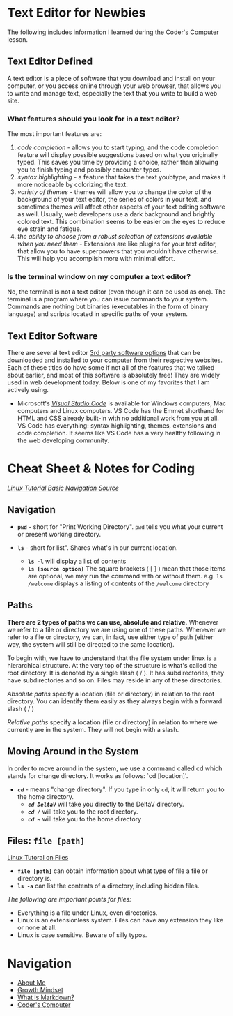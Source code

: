 # Text Editor for Newbies
The following includes information I learned during the Coder's Computer lesson. 

## **Text Editor Defined**
A text editor is a piece of software that you download and install on your computer, or you access online through your web browser, that allows you to write and manage text, especially the text that you write
to build a web site.

### **What features should you look for in a text editor?**  
The most important features are: 
1. *code completion* - allows you to start typing, and the code completion feature will display possible suggestions based on what you originally typed. This saves you time by providing a choice, rather than allowing
you to finish typing and possibly encounter typos.
2. *syntax highlighting* - a feature that takes the text youbtype, and makes it more noticeable by colorizing the text.
3. *variety of themes* - themes will allow you to change the color of the background of your text editor, the series of colors in your text,
and sometimes themes will affect other aspects of your text editing software as well. Usually, web developers use a dark background and brightly colored text. This combination seems to be easier on the eyes to reduce eye strain and fatigue.
4. *the ability to choose from a robust selection of extensions available when you need them* - Extensions are like  plugins for your text editor, that allow you to have superpowers that
you wouldn’t have otherwise. This will help you accomplish more with minimal effort. 

### **Is the terminal window on my computer a text editor?**
No, the terminal is not a text editor (even though it can be used as one). The terminal is a program where you can issue commands to your system. Commands are nothing but binaries (executables in the form of binary language) and scripts located in specific paths of your system.

## Text Editor Software 
There are several text editor [3rd party software options](https://kinsta.com/blog/free-html-editor/) that can be downloaded and installed to your computer from their respective websites. Each of these titles do have some if not all of the features that we talked
about earlier, and most of this software is absolutely free! They are widely used in web development today. Below is one of my favorites that I am actively using. 

- Microsoft's *[Visual Studio Code](https://code.visualstudio.com/)* is available for Windows computers, Mac computers and Linux computers. VS Code has the Emmet shorthand for HTML and CSS
already built-in with no additional work from you at all. VS Code has everything: syntax highlighting, themes, extensions and code completion. It seems like VS Code has a very healthy following in the
web developing community.

# Cheat Sheet & Notes for Coding
*[Linux Tutorial Basic Navigation Source](https://ryanstutorials.net/linuxtutorial/navigation.php)*

## Navigation
- **`pwd`** - short for "Print Working Directory". `pwd` tells you what your current or present working directory. 

- **`ls`** - short for list".  Shares what's in our current location.
  * **`ls -l`** will display a list of contents
  * **`ls [source option]`** The square brackets ( [ ] ) mean that those items are optional, we may run the command with or without them. e.g.  `ls /welcome` displays a listing of contents of the `/welcome` directory
## Paths
**There are 2 types of paths we can use, absolute and relative.** 
Whenever we refer to a file or directory we are using one of these paths. Whenever we refer to a file or directory, we can, in fact, use either type of path (either way, the system will still be directed to the same location).

To begin with, we have to understand that the file system under linux is a hierarchical structure. At the very top of the structure is what's called the root directory. It is denoted by a single slash ( / ). It has subdirectories, they have subdirectories and so on. Files may reside in any of these directories.

*Absolute paths* specify a location (file or directory) in relation to the root directory. You can identify them easily as they always begin with a forward slash ( / )

*Relative paths* specify a location (file or directory) in relation to where we currently are in the system. They will not begin with a slash.

## Moving Around in the System
In order to move around in the system, we use a command called cd which stands for change directory. It works as follows: `cd [location]'.
- ***`cd`*** - means "change directory". If you type in only  `cd`, it will return you to the home directory.
  * ***`cd DeltaV`*** will take you directly to the DeltaV directory.
  * ***`cd /`*** will take you to the root directory.
  * ***`cd ~`*** will take you to the home directory
  
## Files: `file [path]`
[Linux Tutoral on Files](https://ryanstutorials.net/linuxtutorial/aboutfiles.php)
- **`file [path]`** can obtain information about what type of file a file or directory is.
- **`ls -a`** can list the contents of a directory, including hidden files.

*The following are important points for files:* 
- Everything is a file under Linux, even directories.
- Linux is an extensionless system. Files can have any extension they like or none at all.
- Linux is case sensitive. Beware of silly typos.

# Navigation
 - [About Me](/README.md)
 - [Growth Mindset](/Growth_Mindset.md)
 - [What is Markdown?](/Learning_Markdown.md)
 - [Coder's Computer](/CodersComputer.md)
